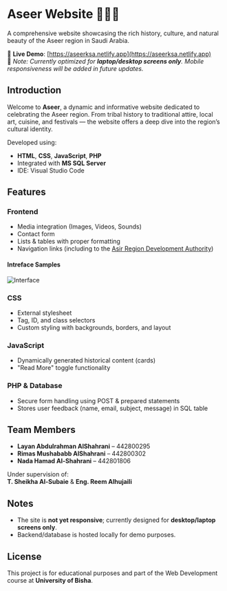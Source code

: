 # Aseer Website 🌄🇸🇦

A comprehensive website showcasing the rich history, culture, and natural beauty of the Aseer region in Saudi Arabia.

🔗 **Live Demo**: [https://aseerksa.netlify.app](https://aseerksa.netlify.app)  
📌 *Note: Currently optimized for **laptop/desktop screens only**. Mobile responsiveness will be added in future updates.*

## Introduction

Welcome to **Aseer**, a dynamic and informative website dedicated to celebrating the Aseer region. From tribal history to traditional attire, local art, cuisine, and festivals — the website offers a deep dive into the region’s cultural identity.

Developed using:
- **HTML**, **CSS**, **JavaScript**, **PHP**
- Integrated with **MS SQL Server**
- IDE: Visual Studio Code
  
##  Features

###  Frontend
- Media integration (Images, Videos, Sounds)
- Contact form
- Lists & tables with proper formatting
- Navigation links (including to the [Asir Region Development Authority](https://www.asir.gov.sa/))

#### Intreface Samples 
![Interface](photo/Interface1.png)


###  CSS

- External stylesheet
- Tag, ID, and class selectors
- Custom styling with backgrounds, borders, and layout

###  JavaScript

- Dynamically generated historical content (cards)
- "Read More" toggle functionality

###  PHP & Database

- Secure form handling using POST & prepared statements
- Stores user feedback (name, email, subject, message) in SQL table

##  Team Members

- **Layan Abdulrahman AlShahrani** – 442800295  
- **Rimas Mushababb AlShahrani** – 442800302  
- **Nada Hamad Al-Shahrani** – 442801806  

Under supervision of:  
**T. Sheikha Al-Subaie** & **Eng. Reem Alhujaili**


##  Notes

- The site is **not yet responsive**; currently designed for **desktop/laptop screens only**.
- Backend/database is hosted locally for demo purposes.



##  License

This project is for educational purposes and part of the Web Development course at **University of Bisha**.
